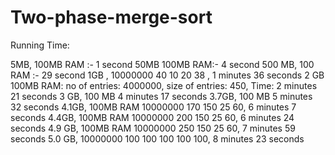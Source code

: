# Two-phase-merge-sort

Running Time: 

5MB, 100MB RAM :- 1 second 50MB 100MB RAM:- 4
second 500 MB, 100 RAM :- 29 second 1GB , 10000000 40 10 20 38 , 1
minutes 36 seconds 2 GB 100MB RAM: no of entries: 4000000, size of
entries: 450, Time: 2 minutes 21 seconds 3 GB, 100 MB 4 minutes 17
seconds
3.7GB, 100 MB 5 minutes 32 seconds 4.1GB, 100MB RAM 10000000 170 150
25 60, 6 minutes 7 seconds 4.4GB, 100MB RAM 10000000 200 150 25 60, 6
minutes 24 seconds 4.9 GB, 100MB RAM 10000000 250 150 25 60, 7
minutes 59 seconds 5.0 GB, 10000000 100 100 100 100 100, 8 minutes 23 seconds
  